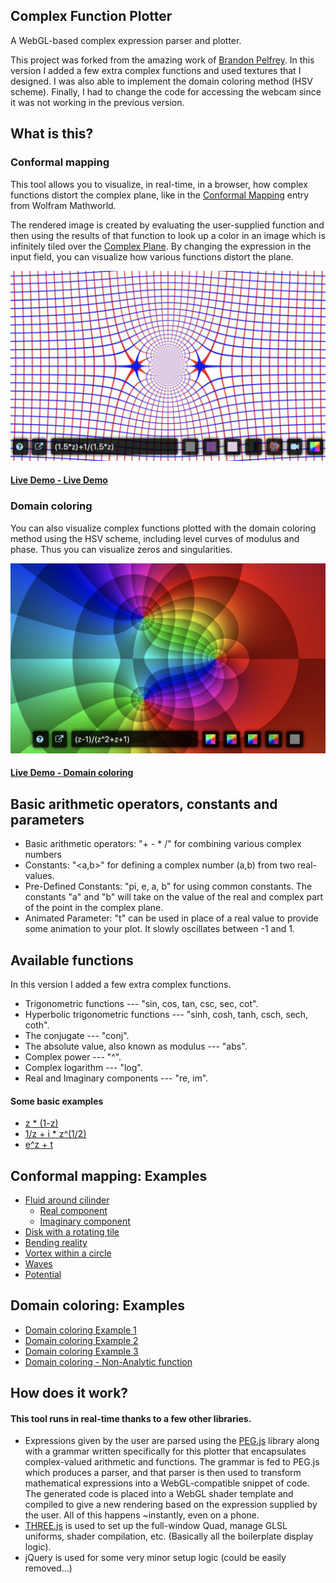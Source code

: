 ## Complex Function Plotter 

A WebGL-based complex expression parser and plotter. 

This project was forked from the amazing work of [Brandon Pelfrey](https://github.com/brandonpelfrey/complex-function-plot). In this version I added a few extra complex functions and used textures that I designed. I was also able to implement the domain coloring method (HSV scheme). Finally, I had to change the code for accessing the webcam since it was not working in the previous version.

## What is this?

### Conformal mapping

This tool allows you to visualize, in real-time, in a browser, how complex functions distort the complex plane, like in the [Conformal Mapping](http://mathworld.wolfram.com/ConformalMapping.html) entry from Wolfram Mathworld.

The rendered image is created by evaluating the user-supplied function and then using the results of that function to look up a color in an image which is infinitely tiled over the [Complex Plane](http://mathworld.wolfram.com/ComplexPlane.html). By changing the expression in the input field, you can visualize how various functions distort the plane.

![Plotter Screenshot](https://github.com/jcponce/complex/blob/gh-pages/function-plotter/conformal.jpg)

#### [Live Demo - Live Demo](http://jcponce.github.io/complex/function-plotter/)

### Domain coloring

You can also visualize complex functions plotted with the domain coloring method using the HSV scheme, including level curves of modulus and phase. Thus you can visualize zeros and singularities.

![Plotter Screenshot](https://github.com/jcponce/complex/blob/gh-pages/function-plotter/domain-coloring.jpg)

#### [Live Demo - Domain coloring](http://jcponce.github.io/complex/function-plotter/hsv.htm)

## Basic arithmetic operators, constants and parameters

* Basic arithmetic operators: "+  -  *  /" for combining various complex numbers
* Constants: "<a,b>" for defining a complex number (a,b) from two real-values.
* Pre-Defined Constants: "pi, e, a, b" for using common constants. The constants "a" and "b" will take on the value of the real and complex part of the point in the complex plane.
* Animated Parameter: "t" can be used in place of a real value to provide some animation to your plot. It slowly oscillates between -1 and 1.

## Available functions

In this version I added a few extra complex functions. 

* Trigonometric functions --- "sin, cos, tan, csc, sec, cot".
* Hyperbolic trigonometric functions --- "sinh, cosh, tanh, csch, sech, coth".
* The conjugate --- "conj".
* The absolute value, also known as modulus --- "abs".
* Complex power --- "^".
* Complex logarithm --- "log".
* Real and Imaginary components --- "re, im".

#### Some basic examples

* [z * (1-z)](https://jcponce.github.io/complex/function-plotter/hsv.htm?expression=eiAqICgxLXop)
* [1/z + i * z^(1/2)](https://jcponce.github.io/complex/function-plotter/hsv.htm?expression=MS96ICsgaSAqIHpeKDEvMik=)
* [e^z + t](https://jcponce.github.io/complex/function-plotter/hsv.htm?expression=ZV56ICsgdA==)

## Conformal mapping: Examples

* [Fluid around cilinder](https://jcponce.github.io/complex/function-plotter/?expression=eiAqICgxIC0gKHQrMSkvMikgKyAodCsxKS8yICogKHorMS96KQ==)
  * [Real component](https://jcponce.github.io/complex/function-plotter/?expression=cmUoKHorMS96KSApKiAodCsxKS8yICsgcmUoeikgKiAoMSAtICh0KzEpLzIp)
  * [Imaginary component](https://jcponce.github.io/complex/function-plotter/?expression=aW0oKHorMS96KSApKiAodCsxKS8yICsgaW0oeikgKiAoMSAtICh0KzEpLzIp)
* [Disk with a rotating tile](https://jcponce.github.io/complex/function-plotter/?expression=KHogKiAwLjk5ICsgMC4wMSAqICgoMSAtIHpeKDE4KSkgKiB6XjIpICkgKiAoMSArIGkgKiB0KQ==)
* [Bending reality](https://jcponce.github.io/complex/function-plotter/?expression=ZV4oaSAqIDAuNSAqICh6IC0gMyppKSArIGxvZyh6IC0gMyppKSkgKiAodCsxKS8yICsgeiAqICgxIC0gKHQrMSkvMik=)
* [Vortex within a circle](https://jcponce.github.io/complex/function-plotter/?expression=KHogKiAzKS8yICogZV4odCAqIHBpICogaSAqIGVeKCAtMSAqIGFicyggKHoqMykvMiApXjIgKSk=)
* [Waves](https://jcponce.github.io/complex/function-plotter/?expression=ZV4oaSAqICgxLjUgKiByKV41KSArIHQ=)
* [Potential](https://jcponce.github.io/complex/function-plotter/?expression=KGxvZygoei0xKS8oeisxKSkpICogKHQrMSkvMiArIHogKiAoMSAtICh0KzEpLzIp)

## Domain coloring: Examples

* [Domain coloring Example 1](https://jcponce.github.io/complex/function-plotter/hsv.htm?expression=c2luKHogKyB0KQ==)
* [Domain coloring Example 2](https://jcponce.github.io/complex/function-plotter/hsv.htm?expression=eiAqIHQgKyAxL3Npbih6KQ==)
* [Domain coloring Example 3](https://jcponce.github.io/complex/function-plotter/hsv.htm?expression=KHotMSkvKHpeMit6KzEpICogKHQrMSkvMiArIHogKiAoIDEtICh0KzEpLzIgKQ==)
* [Domain coloring - Non-Analytic function](https://jcponce.github.io/complex/function-plotter/hsv.htm?expression=My8yICogeiAqICgxIC0gMy8yICogaSAqIGNvbmooeikpICogKHQrMSkvMiArIHogKiAoIDEtICh0KzEpLzIgKQ==)


## How does it work?
#### This tool runs in real-time thanks to a few other libraries.

* Expressions given by the user are parsed using the [PEG.js](https://pegjs.org/) library along with a grammar written specifically for this plotter that encapsulates complex-valued arithmetic and functions. The grammar is fed to PEG.js which produces a parser, and that parser is then used to transform mathematical expressions into a WebGL-compatible snippet of code. The generated code is placed into a WebGL shader template and compiled to give a new rendering based on the expression supplied by the user. All of this happens ~instantly, even on a phone.
* [THREE.js](https://threejs.org/) is used to set up the full-window Quad, manage GLSL uniforms, shader compilation, etc. (Basically all the boilerplate display logic).
* jQuery is used for some very minor setup logic (could be easily removed...)
